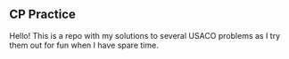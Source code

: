## CP Practice

Hello! This is a repo with my solutions to several USACO problems as I try them out for fun when I have spare time.
